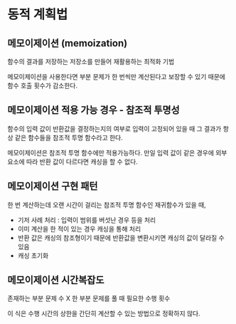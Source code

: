 # 동적 계획법
## 메모이제이션 (memoization)
함수의 결과를 저장하는 저장소를 만들어 재활용하는 최적화 기법

메모이제이션을 사용한다면 부분 문제가 한 번씩만 계산된다고 보장할 수 있기 때문에 함수 호출 횟수가 감소한다.

## 메모이제이션 적용 가능 경우 - 참조적 투명성
함수의 입력 값이 반환값을 결정하는지의 여부로 입력이 고정되어 있을 때 그 결과가 항상 같은 함수들을 참조적 투명 함수라고 한다.

메모이제이션은 참조적 투명 함수에만 적용가능하다. 만일 입력 값이 같은 경우에 외부 요소에 따라 반환 값이 다르다면 캐싱을 할 수 없다.

## 메모이제이션 구현 패턴
한 번 계산하는데 오랜 시간이 걸리는 참조적 투명 함수인 재귀함수가 있을 때,

- 기저 사례 처리 : 입력이 범위를 버섯난 경우 등을 처리
- 이미 계산을 한 적이 있는 경우 캐싱을 통해 처리
- 반환 값은 캐싱의 참조형이기 때문에 반환값을 변환시키면 캐싱의 값이 달라질 수 있음
- 캐싱 초기화 

## 메모이제이션 시간복잡도
존재하는 부분 문제 수 X 한 부분 문제를 풀 때 필요한 수행 횟수

이 식은 수행 시간의 상한을 간단히 계산할 수 있는 방법으로 정확하지 않다.